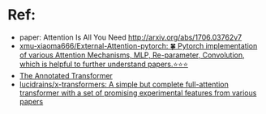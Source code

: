 # Ref:
- paper: Attention Is All You Need http://arxiv.org/abs/1706.03762v7
- [xmu-xiaoma666/External-Attention-pytorch: 🍀 Pytorch implementation of various Attention Mechanisms, MLP, Re-parameter, Convolution, which is helpful to further understand papers.⭐⭐⭐](https://github.com/xmu-xiaoma666/External-Attention-pytorch)
- [The Annotated Transformer](https://nlp.seas.harvard.edu/annotated-transformer/)
- [lucidrains/x-transformers: A simple but complete full-attention transformer with a set of promising experimental features from various papers](https://github.com/lucidrains/x-transformers)


